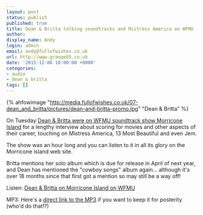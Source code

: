 ```yaml
---
layout: post
status: publish
published: true
title: Dean & Britta talking soundtracks and Mistress America on WFMU
author:
display_name: Andy
login: admin
email: andy@fullofwishes.co.uk
url: http://www.grange85.co.uk
date: '2015-12-06 10:00:00 +0000'
categories:
- audio
- dean & britta
tags: []
---
```

{% ahfowimage "http://media.fullofwishes.co.uk/07-dean_and_britta/pictures/dean-and-britta-promo.jpg" "Dean & Britta" %}
<p class="lead">On Tuesday <a href="https://wfmu.org/playlists/shows/63881">Dean & Britta were on WFMU soundtrack show Morricone Island</a> for a lengthy interview about scoring for movies and other aspects of their career, touching on Mistress America, 13 Most Beautiful and even Jem.</p>
<p>The show was an hour long and you can listen to it in all its glory on the Morricone Island web site.</p>
<p>Britta mentions her solo album which is due for release in April of next year, and Dean has mentioned the "cowboy songs" album again... although it's over 18 months since that first got a mention so may still be a way off!</p>

<p>Listen: <a href="https://wfmu.org/playlists/shows/63881">Dean & Britta on Morricone Island on WFMU</a></p>
<p>MP3: Here's a <a href="http://mp3archives.wfmu.org/archive/kdb/mp3jump2010.mp3/0:8:19/0/PE/pe151201.mp3">direct link to the MP3</a> if you want to keep it for posterity (who'd do that!?)</p>